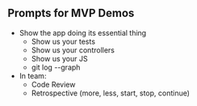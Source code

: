## Prompts for MVP Demos

* Show the app doing its essential thing
  * Show us your tests
  * Show us your controllers
  * Show us your JS
  * git log --graph
* In team:
  - Code Review
  - Retrospective (more, less, start, stop, continue)
